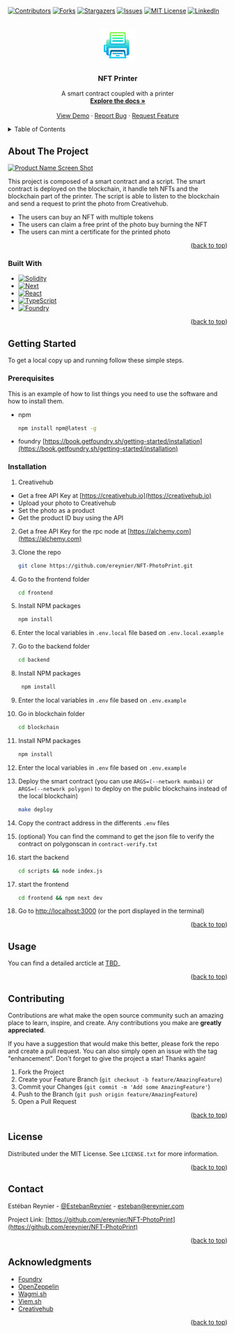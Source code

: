 <a name="readme-top"></a>
<!--
*** Thanks for checking out the Best-README-Template. If you have a suggestion
*** that would make this better, please fork the repo and create a pull request
*** or simply open an issue with the tag "enhancement".
*** Don't forget to give the project a star!
*** Thanks again! Now go create something AMAZING! :D
-->



<!-- PROJECT SHIELDS -->
<!--
*** I'm using markdown "reference style" links for readability.
*** Reference links are enclosed in brackets [ ] instead of parentheses ( ).
*** See the bottom of this document for the declaration of the reference variables
*** for contributors-url, forks-url, etc. This is an optional, concise syntax you may use.
*** https://www.markdownguide.org/basic-syntax/#reference-style-links
-->
[![Contributors][contributors-shield]][contributors-url]
[![Forks][forks-shield]][forks-url]
[![Stargazers][stars-shield]][stars-url]
[![Issues][issues-shield]][issues-url]
[![MIT License][license-shield]][license-url]
[![LinkedIn][linkedin-shield]][linkedin-url]



<!-- PROJECT LOGO -->
<br />
<div align="center">
  <a title="AI generated" href="https://github.com/ereynier/NFT-PhotoPrint">
    <img src="images/logo.png" alt="Logo" width="80" height="80">
  </a>

<h3 align="center">NFT Printer</h3>

  <p align="center">
    A smart contract coupled with a printer
    <br />
    <a href="https://github.com/ereynier/NFT-PhotoPrint"><strong>Explore the docs »</strong></a>
    <br />
    <br />
    <a href="https://nft-prints.ereynier.me">View Demo</a>
    ·
    <a href="https://github.com/ereynier/NFT-PhotoPrint/issues">Report Bug</a>
    ·
    <a href="https://github.com/ereynier/NFT-PhotoPrint/issues">Request Feature</a>
  </p>
</div>



<!-- TABLE OF CONTENTS -->
<details>
  <summary>Table of Contents</summary>
  <ol>
    <li>
      <a href="#about-the-project">About The Project</a>
      <ul>
        <li><a href="#built-with">Built With</a></li>
      </ul>
    </li>
    <li>
      <a href="#getting-started">Getting Started</a>
      <ul>
        <li><a href="#prerequisites">Prerequisites</a></li>
        <li><a href="#installation">Installation</a></li>
      </ul>
    </li>
    <li><a href="#usage">Usage</a></li>
    <li><a href="#contributing">Contributing</a></li>
    <li><a href="#license">License</a></li>
    <li><a href="#contact">Contact</a></li>
    <li><a href="#acknowledgments">Acknowledgments</a></li>
  </ol>
</details>



<!-- ABOUT THE PROJECT -->
## About The Project

[![Product Name Screen Shot][product-screenshot]](https://example.com)

This project is composed of a smart contract and a script. The smart contract is deployed on the blockchain, it handle teh NFTs and the blockchain part of the printer. The script is able to listen to the blockchain and send a request to print the photo from Creativehub.
* The users can buy an NFT with multiple tokens
* The users can claim a free print of the photo buy burning the NFT
* The users can mint a certificate for the printed photo

<p align="right">(<a href="#readme-top">back to top</a>)</p>



### Built With

* [![Solidity][Solidity]][Solidity-url]
* [![Next][Next.js]][Next-url]
* [![React][React.js]][React-url]
* [![TypeScript][TypeScript]][TypeScript-url]
* [![Foundry][Foundry]][Foundry-url]

<p align="right">(<a href="#readme-top">back to top</a>)</p>



<!-- GETTING STARTED -->
## Getting Started

To get a local copy up and running follow these simple steps.

### Prerequisites

This is an example of how to list things you need to use the software and how to install them.
* npm
  ```sh
  npm install npm@latest -g
  ```
* foundry [https://book.getfoundry.sh/getting-started/installation](https://book.getfoundry.sh/getting-started/installation)
### Installation

1. Creativehub
  - Get a free API Key at [https://creativehub.io](https://creativehub.io)
  - Upload your photo to Creativehub
  - Set the photo as a product
  - Get the product ID buy using the API
2. Get a free API Key for the rpc node at [https://alchemy.com](https://alchemy.com)
3. Clone the repo
   ```sh
   git clone https://github.com/ereynier/NFT-PhotoPrint.git
   ```
4. Go to the frontend folder
   ```sh
   cd frontend
   ```
5. Install NPM packages
   ```sh
   npm install
   ```
6. Enter the local variables in `.env.local` file based on `.env.local.example`
7. Go to the backend folder
   ```sh
   cd backend
   ```
8. Install NPM packages
   ```sh
    npm install
    ```
9. Enter the local variables in `.env` file based on `.env.example`
10. Go in blockchain folder
    ```sh
    cd blockchain
    ```
11. Install NPM packages
    ```sh
    npm install
    ```
12. Enter the local variables in `.env` file based on `.env.example`
13. Deploy the smart contract (you can use `ARGS=(--network mumbai)` or `ARGS=(--network polygon)` to deploy on the public blockchains instead of the local blockchain)
    
    ```sh
    make deploy
    ```
14. Copy the contract address in the differents `.env` files
15. (optional) You can find the command to get the json file to verify the contract on polygonscan in `contract-verify.txt`
16. start the backend
    ```sh
    cd scripts && node index.js
    ```
17. start the frontend
    ```sh
    cd frontend && npm next dev
    ```
18. Go to [http://localhost:3000](http://localhost:3000) (or the port displayed in the terminal)
<p align="right">(<a href="#readme-top">back to top</a>)</p>



<!-- USAGE EXAMPLES -->
## Usage

You can find a detailed arcticle at [TBD](https://ereynier.me)_

<p align="right">(<a href="#readme-top">back to top</a>)</p>


<!-- CONTRIBUTING -->
## Contributing

Contributions are what make the open source community such an amazing place to learn, inspire, and create. Any contributions you make are **greatly appreciated**.

If you have a suggestion that would make this better, please fork the repo and create a pull request. You can also simply open an issue with the tag "enhancement".
Don't forget to give the project a star! Thanks again!

1. Fork the Project
2. Create your Feature Branch (`git checkout -b feature/AmazingFeature`)
3. Commit your Changes (`git commit -m 'Add some AmazingFeature'`)
4. Push to the Branch (`git push origin feature/AmazingFeature`)
5. Open a Pull Request

<p align="right">(<a href="#readme-top">back to top</a>)</p>



<!-- LICENSE -->
## License

Distributed under the MIT License. See `LICENSE.txt` for more information.

<p align="right">(<a href="#readme-top">back to top</a>)</p>



<!-- CONTACT -->
## Contact

Estéban Reynier - [@EstebanReynier](https://twitter.com/@EstebanReynier) - esteban@ereynier.com

Project Link: [https://github.com/ereynier/NFT-PhotoPrint](https://github.com/ereynier/NFT-PhotoPrint)

<p align="right">(<a href="#readme-top">back to top</a>)</p>



<!-- ACKNOWLEDGMENTS -->
## Acknowledgments

* [Foundry](https://book.getfoundry.sh/)
* [OpenZeppelin](https://docs.openzeppelin.com/)
* [Wagmi.sh](https://wagmi.sh/)
* [Viem.sh](https://viem.sh/)
* [Creativehub](https://www.creativehub.io/)

<p align="right">(<a href="#readme-top">back to top</a>)</p>



<!-- MARKDOWN LINKS & IMAGES -->
<!-- https://www.markdownguide.org/basic-syntax/#reference-style-links -->
[contributors-shield]: https://img.shields.io/github/contributors/ereynier/NFT-PhotoPrint.svg?style=for-the-badge
[contributors-url]: https://github.com/ereynier/NFT-PhotoPrint/graphs/contributors
[forks-shield]: https://img.shields.io/github/forks/ereynier/NFT-PhotoPrint.svg?style=for-the-badge
[forks-url]: https://github.com/ereynier/NFT-PhotoPrint/network/members
[stars-shield]: https://img.shields.io/github/stars/ereynier/NFT-PhotoPrint.svg?style=for-the-badge
[stars-url]: https://github.com/ereynier/NFT-PhotoPrint/stargazers
[issues-shield]: https://img.shields.io/github/issues/ereynier/NFT-PhotoPrint.svg?style=for-the-badge
[issues-url]: https://github.com/ereynier/NFT-PhotoPrint/issues
[license-shield]: https://img.shields.io/github/license/ereynier/NFT-PhotoPrint.svg?style=for-the-badge
[license-url]: https://github.com/ereynier/NFT-PhotoPrint/blob/master/LICENSE.txt
[linkedin-shield]: https://img.shields.io/badge/-LinkedIn-black.svg?style=for-the-badge&logo=linkedin&colorB=555
[linkedin-url]: https://linkedin.com/in/ereynier
[product-screenshot]: images/gallery.png
[Next.js]: https://img.shields.io/badge/next.js-000000?style=for-the-badge&logo=nextdotjs&logoColor=white
[Next-url]: https://nextjs.org/
[React.js]: https://img.shields.io/badge/React-20232A?style=for-the-badge&logo=react&logoColor=61DAFB
[React-url]: https://reactjs.org/
[Solidity]: https://img.shields.io/badge/Solidity-363636?style=for-the-badge&logo=solidity&logoColor=white
[Solidity-url]: https://docs.soliditylang.org/
[TypeScript]: https://img.shields.io/badge/TypeScript-007ACC?style=for-the-badge&logo=typescript&logoColor=white
[TypeScript-url]: https://www.typescriptlang.org/
[Foundry]: https://img.shields.io/badge/Solidity-363636?style=for-the-badge&logo=solidity&logoColor=white
[Foundry-url]: https://book.getfoundry.sh/